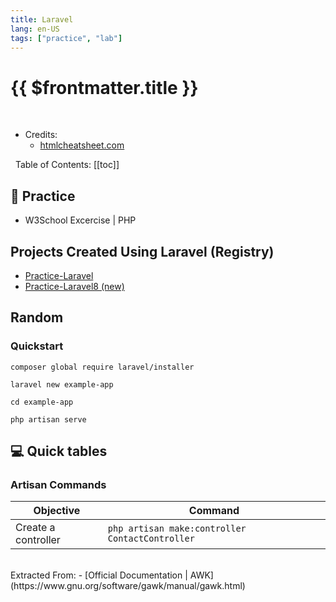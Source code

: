 ```yaml
---
title: Laravel
lang: en-US
tags: ["practice", "lab"]
---
```


# {{ $frontmatter.title }}

<TagBadge />

&nbsp;
&nbsp;
- Credits:
  - [htmlcheatsheet.com](https://htmlcheatsheet.com/)


&nbsp;
Table of Contents:
[[toc]]

## 🎯 Practice
- W3School Excercise | PHP

## Projects Created Using Laravel (Registry)
- [Practice-Laravel](https://github.com/NeneWang/Practice-Laravel)
- [Practice-Laravel8 (new)](https://github.com/NeneWang/Practice-Laravel8)


## Random

### Quickstart

```
composer global require laravel/installer

laravel new example-app

cd example-app

php artisan serve
```



## 💻 Quick tables


### Artisan Commands
| Objective           | Command                                             |
| ------------------- | --------------------------------------------------- |
| Create a controller | ```php artisan make:controller ContactController``` |


<br>
Extracted From:
- [Official Documentation | AWK](https://www.gnu.org/software/gawk/manual/gawk.html)

<table-code>

<table-row-code title="IN"  
code="
SELECT * FROM users WHERE dept IN ('design', 'sales');
" />

<table-row-code title="Multipart File Upload"  
code='
curl -v -include --form key1=value1 --form upload=@localfilename URL
'/>

</table-code>
